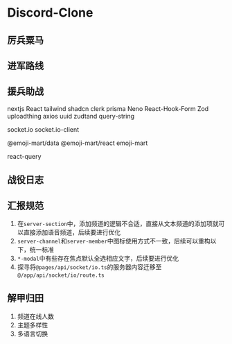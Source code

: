 # Discord-Clone

## 厉兵粟马

## 进军路线

## 援兵助战

nextjs
React
tailwind
shadcn
clerk
prisma
Neno
React-Hook-Form
Zod
uploadthing
axios
uuid
zudtand
query-string

socket.io
socket.io-client

@emoji-mart/data
@emoji-mart/react
emoji-mart

react-query

## 战役日志

## 汇报规范

1. 在`server-section`中，添加频道的逻辑不合适，直接从文本频道的添加项就可以直接添加语音频道，后续要进行优化
2. `server-channel`和`server-member`中图标使用方式不一致，后续可以重构以下，统一标准
3. `*-modal`中有些存在焦点默认全选相应文字，后续要进行优化
4. 探寻将`@pages/api/socket/io.ts`的服务器内容迁移至`@/app/api/socket/io/route.ts`

## 解甲归田

1. 频道在线人数
2. 主题多样性
3. 多语言切换
